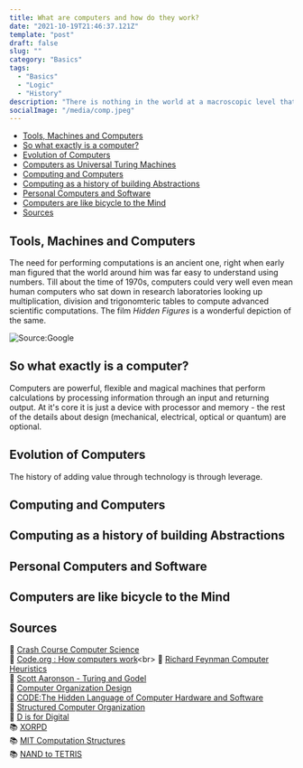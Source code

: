 ```yaml
---
title: What are computers and how do they work?
date: "2021-10-19T21:46:37.121Z"
template: "post"
draft: false
slug: ""
category: "Basics"
tags:
  - "Basics"
  - "Logic"
  - "History"
description: "There is nothing in the world at a macroscopic level that has been co-ordinated with such finesse, on such a grand scale as the billions of transistors moving in sync inside a modern CPU chip, and to work with it correctly you need to understand how all it really comes down to, is controlled chaos."
socialImage: "/media/comp.jpeg"
---
```




- [Tools, Machines and Computers](#tools-,-machines-and-computers)
- [So what exactly is a computer?](#what-exactly-is-a-computer-?)
- [Evolution of Computers](#evolution-of-computers)
- [Computers as Universal Turing Machines](#computers-as-universal-turing-machines)
- [Computing and Computers](#computing-and-computers)
- [Computing as a history of building Abstractions](#computing-as-a-history-of-building-abstractions)
- [Personal Computers and Software](#personal-computers-and-software)
- [Computers are like bicycle to the Mind](#computers-are-bicycles-to-the-mind)
- [Sources](#sources)


## Tools, Machines and Computers
The need for performing computations is an ancient one, right when early man figured that the world around him was far easy to understand using numbers. Till about the time of 1970s, computers could very well even mean human computers who sat down in research laboratories looking up multiplication, division and trigonomteric tables to compute advanced scientific computations. The film *Hidden Figures* is a wonderful depiction of the same. 

![Source:Google](/media/hidden-figures.jpg)

## So what exactly is a computer?
Computers are powerful, flexible and magical machines that perform calculations by processing information through an input and returning output. At it's core it is just a device with processor and memory - the rest of the details about design (mechanical, electrical, optical or quantum) are optional. 


## Evolution of Computers
The history of adding value through technology is through leverage. 

## Computing and Computers

## Computing as a history of building Abstractions

## Personal Computers and Software

## Computers are like bicycle to the Mind

## Sources
🎥 [Crash Course Computer Science](https://youtu.be/tpIctyqH29Q)<br>
🎥 [Code.org : How computers work](https://youtu.be/OAx_6-wdslM?)<br>
🎥 [Richard Feynman Computer Heuristics](https://youtu.be/EKWGGDXe5MA)<br>
📰 [Scott Aaronson - Turing and Godel](https://www.scottaaronson.com/democritus/lec3.html)<br>
📖 [Computer Organization Design](http://www.amazon.com/Computer-Organization-Design-Third-Edition/dp/1558606041/ref=cm_lmf_tit_7) <br>
📖 [CODE:The Hidden Language of Computer Hardware and Software](https://www.amazon.in/Code-Language-Computer-Developer-Practices-ebook/dp/B00JDMPOK2)<br>
📖 [Structured Computer Organization](https://www.amazon.in/Structured-Computer-Organization-6-Tanenbaum/dp/9332571244/ref=sr_1_1?crid=1MDZGR85RX9G3&dchild=1&keywords=structured+computer+organization&qid=1635070731&sprefix=structured+comp%2Cdigital-text%2C283&sr=8-1)<br>
📖 [D is for Digital](https://www.amazon.in/Digital-Well-Informed-Person-Computers-Communications/dp/1463733895/ref=sr_1_1?crid=1HK2XVJZ3YGOP&dchild=1&keywords=d+is+for+digital&qid=1635070786&sprefix=d+is+for+%2Caps%2C293&sr=8-1)<br>
📚 [XORPD](https://www.xorpd.net/)<br>
📚 [MIT Computation Structures](https://ocw.mit.edu/courses/electrical-engineering-and-computer-science/6-004-computation-structures-spring-2017/)<br>
📚 [NAND to TETRIS](https://www.nand2tetris.org/)
